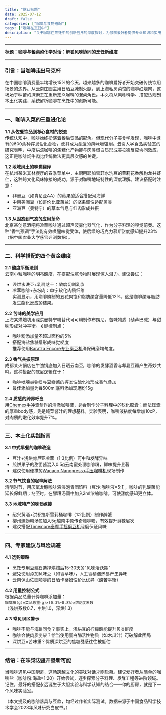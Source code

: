 ```yaml
---
title: "默认标题"
date: 2025-07-12
draft: false
categories: ["咖啡与食物搭配"]
tags: ["咖啡在烹饪中"]
description: "关于咖啡在烹饪中的创新应用的深度探讨，为咖啡爱好者提供专业知识和实用指南。"
---
```


---
**标题：咖啡与餐桌的化学对话：解锁风味协同的烹饪新维度**

---

### 引言：当咖啡走出马克杯
在中国咖啡消费量年均增长15%的今天，越来越多的咖啡爱好者开始突破传统饮用场景的边界。从云南庄园主用日晒豆腌制火腿，到上海私房菜馆的咖啡红烧肉，这场始于味蕾的探索正在重新定义咖啡的餐桌角色。本文将从风味科学、搭配法则到本土化实践，系统解析咖啡在烹饪中的创新可能。

---

### 一、咖啡入菜的三重进化论
**1.1 从佐餐饮品到核心食材的蜕变**  
传统认知中，咖啡始终扮演着餐后饮品的配角。但现代分子美食学发现，咖啡中含有的800余种挥发性化合物，使其成为绝佳的风味增强剂。云南大学食品实验室的研究表明，中度烘焙咖啡的焦糖化产物能与肉类蛋白质形成美拉德反应协同效应，这正是咖啡炖牛肉比传统做法更具层次感的关键。

**1.2 地域风土的味觉翻译**  
在杭州某米其林餐厅的春季菜单中，主厨用耶加雪菲水洗豆的茉莉花香解构龙井虾仁，这种跨文化风味嫁接的成功，源于对咖啡地域特性的深度理解。建议搭配时注意：  
- 非洲豆（如肯尼亚AA）的莓果酸适合搭配河海鲜  
- 中南美洲豆（如哥伦比亚蕙兰）的坚果调性适配禽类  
- 亚洲豆（曼特宁）的草本气息与红肉形成共振

**1.3 从固态到气态的应用革命**  
北京某创意酒吧将冷萃咖啡通过超声波雾化器气化，作为分子料理的嗅觉前奏。这种"香气预调"手法能有效唤醒味觉受体，使后续的巧克力慕斯甜度感知提升23%（据中国农业大学感官评测数据）。

---

### 二、科学搭配的四个黄金维度
**2.1 酸度平衡法则**  
云南小粒咖啡的明亮酸度，在搭配油腻食物时展现惊人潜力。建议尝试：  
- 浅烘水洗豆+乳扇芝士：酸度切割乳脂  
- 冷萃咖啡+东坡肉：单宁软化肉质纤维  
实测显示，用咖啡腌制的五花肉饱和脂肪酸含量降低12%，这是咖啡酸与脂肪发生酯化反应的结果。

**2.2 苦味的美学应用**  
上海某烘焙坊用深烘曼特宁粉替代可可粉制作布朗尼，苦味物质（葫芦巴碱）与甜味形成对冲平衡。关键控制点：  
- 咖啡粉添加量不超过面粉的5%  
- 搭配海盐焦糖层形成味觉梯度  
推荐使用[Baratza Encore专业磨豆机](https://www.amazon.com/s?k=Baratza%20Encore%E4%B8%93%E4%B8%9A%E7%A3%A8%E8%B1%86%E6%9C%BA&tag=coffeeprism-20)确保研磨均匀度。

**2.3 香气共振原理**  
成都某火锅店在牛油锅底加入日晒云南豆，咖啡的发酵酒香与郫县豆瓣产生奇妙共鸣。这种搭配的底层逻辑在于：  
- 咖啡吡嗪类物质与豆瓣酱的挥发性硫化物形成香气叠加  
- 最佳添加量为每500ml底料添加现磨粉15g

**2.4 质感的跨界呼应**  
用[Chemex手冲壶](https://www.amazon.com/s?k=Chemex%E6%89%8B%E5%86%B2%E5%A3%B6&tag=coffeeprism-20)制作的清澈咖啡液，适合制作分子料理中的球化胶囊；而法压壶的厚重body感，则是炖菜酱汁的理想基料。实验表明，咖啡液粘度每增加10cP，对肉质的嫩化效率提升7%。

---

### 三、本土化实践指南
**3.1 中式早餐的咖啡改造**  
- 豆汁+浅烘肯尼亚冷萃（1:3比例）可中和发酵异味  
- 煎饼果子的甜面酱混入0.5g云南蜜处理咖啡粉，鲜味提升显著  
- 建议使用便携的[Wacaco Nanopresso手压咖啡机](https://www.amazon.com/s?k=Wacaco%20Nanopresso%E6%89%8B%E5%8E%8B%E5%92%96%E5%95%A1%E6%9C%BA&tag=coffeeprism-20)现场制作

**3.2 节气饮食的咖啡解法**  
清明时节，用厌氧发酵咖啡液浸泡青团馅料（豆沙:咖啡液=5:1），咖啡的乳酸菌能延长保鲜期；冬至时，在醪糟汤圆中加入2ml浓缩咖啡，可使甜度感知更立体。

**3.3 地域特产的味觉嫁接**  
- 绍兴黄酒+洪都拉斯雪莉桶咖啡（1:2比例）制作醉蟹  
- 柳州螺蛳粉汤底加入5g越南中原传奇咖啡粉，有效提升鲜辣层次  
- 建议搭配[Timemore泰摩手摇磨豆机](https://www.amazon.com/s?k=Timemore%E6%B3%B0%E6%91%A9%E6%89%8B%E6%91%87%E7%A3%A8%E8%B1%86%E6%9C%BA&tag=coffeeprism-20)现磨保证风味

---

### 四、专家建议与风险规避
**4.1 选购策略**  
- 烹饪专用豆建议选择烘焙后15-30天的"风味活跃期"  
- 避免使用添加风味豆（如香草味），人工香精遇热易产生异味  
- 云南保山佐园咖啡的日晒卡蒂姆性价比优异（酸苦平衡）

**4.2 用量控制公式**  
根据菜品总量计算咖啡添加量：  
`咖啡粉(g)=菜品总重(g)×(0.3%~0.8%)×烘焙度系数`  
（浅烘系数0.7，中烘1.0，深烘1.3）

**4.3 常见误区警示**  
- 咖啡不能与海鲜同食？事实上，浅烘豆的柠檬酸能提升贝类鲜度  
- 咖啡会使肉质变柴？恰当使用蛋白酶活性物质（如木瓜汁）可破解此困局  
- 深烘豆=苦味重？优质深烘豆的焦糖甜感往往被低估

---

### 结语：在味觉边疆开垦新可能
当咖啡遇见中国厨房，这场跨越文化的美味对话才刚启幕。建议爱好者从简单的咖啡盐（咖啡粉:海盐=1:20）开始尝试，逐步探索分子料理、发酵工程等进阶领域。记住，最好的搭配永远诞生于大胆实验与科学认知的结合——你的厨房，就是下一个风味实验室。

（本文提及的咖啡器具与豆款，均经过作者实际测试。数据来源于中国食品科学技术学会2023年风味研究白皮书。）